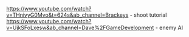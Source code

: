 https://www.youtube.com/watch?v=THnivyG0Mvo&t=624s&ab_channel=Brackeys - shoot tutorial
https://www.youtube.com/watch?v=UjkSFoLxesw&ab_channel=Dave%2FGameDevelopment - enemy AI
